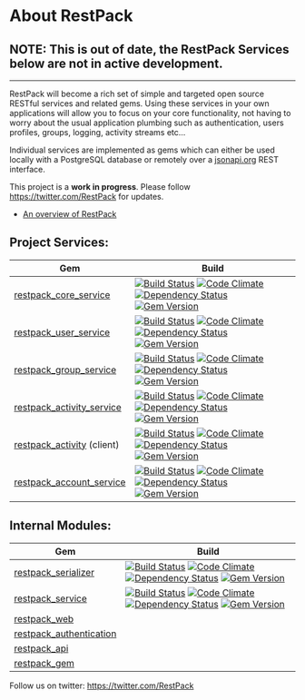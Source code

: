 # About RestPack

## NOTE: This is out of date, the RestPack Services below are not in active development.

---

RestPack will become a rich set of simple and targeted open source RESTful services and related gems. Using these services in your own applications will allow you to focus on your core functionality, not having to worry about the usual application plumbing such as authentication, users profiles, groups, logging, activity streams etc...

Individual services are implemented as gems which can either be used locally with a PostgreSQL database or remotely over a [jsonapi.org](http://jsonapi.org/) REST interface. 

This project is a **work in progress**. Please follow https://twitter.com/RestPack for updates.

* [An overview of RestPack](http://goo.gl/rGoIQ)

## Project Services:

Gem | Build
--- | ---
[restpack_core_service](https://github.com/RestPack/restpack_core_service) | [![Build Status](https://travis-ci.org/RestPack/restpack_core_service.png?branch=master)](https://travis-ci.org/RestPack/restpack_core_service) [![Code Climate](https://codeclimate.com/github/RestPack/restpack_core_service.png)](https://codeclimate.com/github/RestPack/restpack_core_service) [![Dependency Status](https://gemnasium.com/RestPack/restpack_core_service.png)](https://gemnasium.com/RestPack/restpack_core_service) [![Gem Version](https://badge.fury.io/rb/restpack_core_service.png)](http://badge.fury.io/rb/restpack_core_service)
[restpack_user_service](https://github.com/RestPack/restpack_user_service)  | [![Build Status](https://travis-ci.org/RestPack/restpack_user_service.png?branch=master)](https://travis-ci.org/RestPack/restpack_user_service) [![Code Climate](https://codeclimate.com/github/RestPack/restpack_user_service.png)](https://codeclimate.com/github/RestPack/restpack_user_service) [![Dependency Status](https://gemnasium.com/RestPack/restpack_user_service.png)](https://gemnasium.com/RestPack/restpack_user_service) [![Gem Version](https://badge.fury.io/rb/restpack_user_service.png)](http://badge.fury.io/rb/restpack_user_service)
[restpack_group_service](https://github.com/RestPack/restpack_group_service) | [![Build Status](https://travis-ci.org/RestPack/restpack_group_service.png?branch=master)](https://travis-ci.org/RestPack/restpack_group_service) [![Code Climate](https://codeclimate.com/github/RestPack/restpack_group_service.png)](https://codeclimate.com/github/RestPack/restpack_group_service) [![Dependency Status](https://gemnasium.com/RestPack/restpack_group_service.png)](https://gemnasium.com/RestPack/restpack_group_service) [![Gem Version](https://badge.fury.io/rb/restpack_group_service.png)](http://badge.fury.io/rb/restpack_group_service)
[restpack_activity_service](https://github.com/RestPack/restpack_activity_service) | [![Build Status](https://travis-ci.org/RestPack/restpack_activity_service.png?branch=master)](https://travis-ci.org/RestPack/restpack_activity_service) [![Code Climate](https://codeclimate.com/github/RestPack/restpack_activity_service.png)](https://codeclimate.com/github/RestPack/restpack_activity_service) [![Dependency Status](https://gemnasium.com/RestPack/restpack_activity_service.png)](https://gemnasium.com/RestPack/restpack_activity_service) [![Gem Version](https://badge.fury.io/rb/restpack_activity_service.png)](http://badge.fury.io/rb/restpack_activity_service)
[restpack_activity](https://github.com/RestPack/restpack_activity) (client) | [![Build Status](https://api.travis-ci.org/RestPack/restpack_activity.png?branch=master)](https://travis-ci.org/RestPack/restpack_activity) [![Code Climate](https://codeclimate.com/github/RestPack/restpack_activity.png)](https://codeclimate.com/github/RestPack/restpack_activity) [![Dependency Status](https://gemnasium.com/RestPack/restpack_activity.png)](https://gemnasium.com/RestPack/restpack_activity) [![Gem Version](https://badge.fury.io/rb/restpack_activity.png)](http://badge.fury.io/rb/restpack_activity)
[restpack_account_service](https://github.com/RestPack/restpack_account_service) | [![Build Status](https://travis-ci.org/RestPack/restpack_account_service.png?branch=master)](https://travis-ci.org/RestPack/restpack_account_service) [![Code Climate](https://codeclimate.com/github/RestPack/restpack_account_service.png)](https://codeclimate.com/github/RestPack/restpack_account_service) [![Dependency Status](https://gemnasium.com/RestPack/restpack_account_service.png)](https://gemnasium.com/RestPack/restpack_account_service) [![Gem Version](https://badge.fury.io/rb/restpack_account_service.png)](http://badge.fury.io/rb/restpack_account_service)


## Internal Modules:

Gem | Build
--- | ---
[restpack_serializer](https://github.com/RestPack/restpack_serializer) | [![Build Status](https://travis-ci.org/RestPack/restpack_serializer.png?branch=master)](https://travis-ci.org/RestPack/restpack_serializer) [![Code Climate](https://codeclimate.com/github/RestPack/restpack_serializer.png)](https://codeclimate.com/github/RestPack/restpack_serializer) [![Dependency Status](https://gemnasium.com/RestPack/restpack_serializer.png)](https://gemnasium.com/RestPack/restpack_serializer) [![Gem Version](https://badge.fury.io/rb/restpack_serializer.png)](http://badge.fury.io/rb/restpack_serializer)
[restpack_service](https://github.com/RestPack/restpack_service) | [![Build Status](https://api.travis-ci.org/RestPack/restpack_service.png?branch=master)](https://travis-ci.org/RestPack/restpack_service) [![Code Climate](https://codeclimate.com/github/RestPack/restpack_service.png)](https://codeclimate.com/github/RestPack/restpack_service) [![Dependency Status](https://gemnasium.com/RestPack/restpack_service.png)](https://gemnasium.com/RestPack/restpack_service) [![Gem Version](https://badge.fury.io/rb/restpack_service.png)](http://badge.fury.io/rb/restpack_service)
[restpack_web](https://github.com/RestPack/restpack_web) |
[restpack_authentication](https://github.com/RestPack/restpack_authentication) |
[restpack_api](https://github.com/RestPack/restpack_api) |
[restpack_gem](https://github.com/RestPack/restpack_gem) |

Follow us on twitter: https://twitter.com/RestPack

